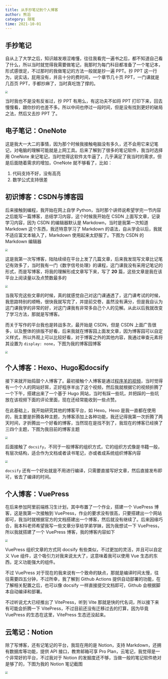 ```yaml
---
title: 从手抄笔记到个人博客
author: 熊滔
category: 随笔
time: 2021-10-01
---
```


## 手抄笔记

自从上了大学之后，知识越发艰涩难懂，往往我看完一遍书之后，都不知道自己看了什么，所以当时就觉得我需要做笔记，我那时为每门科目都准备了一个笔记本，形式感很足，不过那时的我做笔记的方法一般就是抄一遍 PPT。抄 PPT 这一行为，说实话，屁用没有，并且十分的费时间，一个章节几十页 PPT，一门课就是几百页 PPT，手都抄麻了，当时真吃饱了撑的。


<img src="https://cdn.jsdelivr.net/gh/LastKnightCoder/ImgHosting3/4f4c45d7accd1af1c1a8377676651192021-10-02-21-37-53.jpg" style="zoom:50%"/>


当时我也不是没有反省过，抄 PPT 有用么，有这功夫不如将 PPT 打印下来，回去慢慢看，跟你抄的也差不多。所以中间也停过一段时间，但是没有找到更好的破局之法，然后又去抄 PPT 了。

## 电子笔记：OneNote

这是我大一大二的事情，因为那个时候我接触电脑没有多久，还不会用它来记笔记，对电脑的理解可能就是上网工具。后来了解到了很多的笔记软件，我当时选择用 OneNote 来记笔记，当时觉得这软件太牛逼了，几乎满足了我当时的需求，但是后面随着需求的增加，OneNote 就不够看了，比如：

1. 代码支持不好，没有高亮
2. 数学公式支持很差

## 初识博客：CSDN与博客园

后来接触到编程，我开始在网上自学 Python，当时那个讲师说希望学完一节内容之后能写一篇博客，总结学习内容，这个时候我开始在 CSDN 上面写文章，记录学习内容，因为 CSDN 的编辑器默认是 Markdown，当时是我第一次知道 Markdown 这个东西，我还特意学习了 Markdown 的语法，自从学会以后，我就不适应富文本输入了，Markdown 使用起来太舒服了。下图为 CSDN 的 Markdown 编辑器


<img src="https://cdn.jsdelivr.net/gh/LastKnightCoder/ImgHosting3@master/image.52nfx6irvzk0.png" style="zoom:50%;" />


这是我第一次写博客，陆陆续续在平台上发了几篇文章，后来我发现写文章比记笔记有效多了，当时我有一门《数字信号处理》的课程，这门课我没有采用记笔记的形式，而是写博客，将我的理解形成文章写下来，写了 **20** 篇，这些文章是我在该平台上阅读量以及点赞数最多的


<img src="https://cdn.jsdelivr.net/gh/LastKnightCoder/ImgHosting3@master/image.rfiezobwtuo.png" style="zoom:50%;" />


当我写完这些文章的时候，真的就感觉自己对这门课通透了，这门课考试的时候，我思路特别的顺畅，很快我就写完了，并提前交卷，虽然没有满分，但是我自认为这门课我学的非常的好，对这门课我有非常多自己个人的见解。从此以后我就改变了学习方法，那就是写博客。

而关于写作的平台我也是转战多次，最开始是 CSDN，但是 CSDN 上面广告很多，以及整体的排版不好看，后来我就在博客园上面发文章，因为博客园可以自定义样式，所以外观上可以比较好看，对于博客之外的其他内容，我通过审查元素将其设置为 `display: none`，下图为我的博客园博客


<img src="https://cdn.jsdelivr.net/gh/LastKnightCoder/ImgHosting3/202110022118162021-10-02-21-18-17.png" style="zoom:50%"/>


## 个人博客：Hexo、Hugo和docsify

接下来就开始捣鼓个人博客了。最初接触个人博客是通过[程序羊的视频](https://www.bilibili.com/video/BV1Yb411a7ty)，当时觉得有一个个人的网站好屌，正好程序羊出了这个视频，然后我就根据它的视频折腾了一个下午，搭建出来了一个基于 Hugo 网站，当时有踩一些坑，并把踩的一些坑放在该视频下面的评论里面，现在还经常能收到一些点赞。

在此基础上，我开始研究其他的博客平台，如 Hexo。Hexo 是我一直都在使用的，我主要是折腾各种主题，为博客添加上各种功能，我还记得我第一次折腾了两天时间，才折腾出一个好看的博客，当然现在是找不到了，我现在的博客已经换了三四个主题，下图为我目前的博客主题


<img src="https://cdn.jsdelivr.net/gh/LastKnightCoder/ImgHosting3@master/image.snx2t2mhck0.png" style="zoom:50%;" />


后面接触了 `docsify`，不同于一般博客的组织方式，它的组织方式像是书籍一般，有层次结构，适合作为文档或者读书笔记，亦或者成系统组织博客内容

<img src="https://cdn.jsdelivr.net/gh/LastKnightCoder/ImgHosting3@master/image.488wzni45y40.png" style="zoom:50%;" />

`docsify` 还有一个好处就是不用进行编译，只需要直接写好文章，然后直接发布即可，省去了编译的时间。

## 个人博客：VuePress

在后来参加阿里前端练习生计划，其中布置了一个作业，搭建一个 VuePress 博客，这是我第一次接触到 VuePress，作业的要求没有很高，只要搭建出一个网站即可，我当时就根据官方的文档搭建出一个博客，然后就没有继续了。后来因缘巧合，我本科老师希望我写一些文章分享给学弟学妹，因为我想试一下 VuePress，所以我就搭建了一个 VuePress 博客，我的博客内容如下

<img src="https://cdn.jsdelivr.net/gh/LastKnightCoder/ImgHosting3@master/image.6hf89j9dlfo0.png" style="zoom:50%;" />

VuePress 组织文章的方式同 docsify 有些类似，不过更加的灵活，并且可以自定义 Vue 组件，这个吸引力对我来说太大了，这意味着我可以使用 Vue 生态的东西，定义功能强大的组件。

不过 VuePress 对于现在的我来说有一个致命的缺点，那就是编译时间太慢，往往需要四五分钟，不过所幸，我了解到 Github Actions 提供自动部署的功能，在了解相关配置之后，也可以像 docsify 一样直接提交文档即可，Github 会根据脚本自动编译和部署。

不过听说尤大已经推出了 VitePress，听到 Vite 那就是快的代名词，所以接下来有可能会折腾一下 VitePress，不过目前还没有迁移过去的打算，因为毕竟 VuePress 的生态在这里，VitePress 生态还没起来。

## 云笔记：Notion

除了写博客，还有记笔记的平台，我现在用的是 Notion，支持 Markdown，还拥有数据库等功能，提供 API 接口，教育邮箱可享 Pro Plan，云笔记，我觉得是一个非常好的平台，不过我对于 Notion 的发掘度还不够，当做一般的笔记软件绝对是够了的，下图为我的 Notion 笔记截图

<img src="https://cdn.jsdelivr.net/gh/LastKnightCoder/ImgHosting3/202110022120402021-10-02-21-20-41.png" style="zoom:50%"/>
